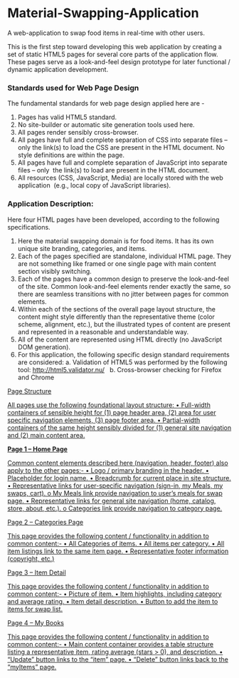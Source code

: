 # Material-Swapping-Application
A web-application to swap food items in real-time with other users.
 

This is the first step toward developing this web application by creating a set of static HTML5 pages for several core parts of the application flow. These pages serve as a look-and-feel design prototype for later functional / dynamic application development. 


### Standards used for Web Page Design

The fundamental standards for web page design applied here are - 

1.	Pages has valid HTML5 standard. 
2.	No site-builder or automatic site generation tools used here. 
3.	All pages render sensibly cross-browser. 
4.	All pages have full and complete separation of CSS into separate files – only the link(s) to load the CSS are present in the HTML document. No style definitions are within the page. 
5.	All pages have full and complete separation of JavaScript into separate files – only  the link(s) to load are present in the HTML document. 
6.	All resources (CSS, JavaScript, Media) are locally stored with the web application  (e.g., local copy of JavaScript libraries). 

### Application Description:

Here four HTML pages have been developed, according to the following specifications.

1.	Here the material swapping domain is for food items. It has its own unique site branding, categories, and items. 
2.	Each of the pages specified are standalone, individual HTML page. They are not something like framed or one single page with main content section visibly switching. 
3.	Each of the pages have a common design to preserve the look-and-feel of the site. Common look-and-feel elements render exactly the same, so there are seamless transitions with no jitter between pages for common elements. 
4.	Within each of the sections of the overall page layout structure, the content might style differently than the representative theme (color scheme, alignment, etc.), but the illustrated types of content are present and represented in a reasonable and understandable way. 
5.	All of the content are represented using HTML directly (no JavaScript DOM generation). 
6.	For this application, the following specific design standard requirements are considered:
  a.	Validation of HTML5 was performed by the following tool: http://html5.validator.nu/  
  b.	Cross-browser checking for Firefox and Chrome  


<u> Page Structure

All pages use the following foundational layout structure:
•	Full-width containers of sensible height for (1) page header area, (2) area for user specific navigation elements, (3) page footer area.
•	Partial-width containers of the same height sensibly divided for (1) general site navigation and (2) main content area.

<b> Page 1 – Home Page </b>

Common content elements described here (navigation, header, footer) also apply to the other pages:- 
•	Logo / primary branding in the header. 
•	Placeholder for login name.
•	Breadcrumb for current place in site structure. 
•	Representative links for user-specific navigation (sign-in, my Meals, my swaps, cart). 
  o My Meals link provide navigation to user’s meals for swap page. 
•	Representative links for general site navigation (home, catalog, store, about, etc.).
  o	Categories link provide navigation to category page.

Page 2 – Categories Page

This page provides the following content / functionality in addition to common content:-
•	All Categories of items. 
•	All items per category.
•	All item listings link to the same item page.
•	Representative footer information (copyright, etc.) 

Page 3 – Item Detail

This page provides the following content / functionality in addition to common content:-
•	Picture of item. 
•	Item highlights, including category and average rating. 
•	Item detail description. 
•	Button to add the item to items for swap list.

Page 4 – My Books

This page provides the following content / functionality in addition to common content:-
•	Main content container provides a table structure listing a representative item, rating average (stars > 0), and description. 
•	“Update” button links to the “item” page.
•	“Delete” button links back to the “myItems” page.

